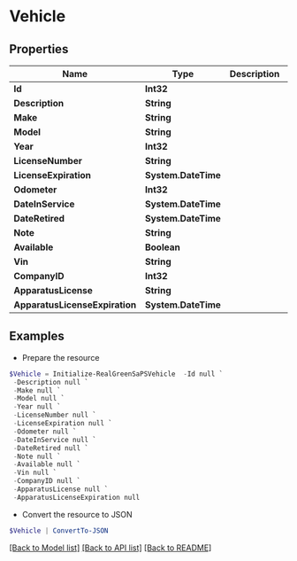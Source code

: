 # Vehicle
## Properties

Name | Type | Description | Notes
------------ | ------------- | ------------- | -------------
**Id** | **Int32** |  | [optional] 
**Description** | **String** |  | [optional] 
**Make** | **String** |  | [optional] 
**Model** | **String** |  | [optional] 
**Year** | **Int32** |  | [optional] 
**LicenseNumber** | **String** |  | [optional] 
**LicenseExpiration** | **System.DateTime** |  | [optional] 
**Odometer** | **Int32** |  | [optional] 
**DateInService** | **System.DateTime** |  | [optional] 
**DateRetired** | **System.DateTime** |  | [optional] 
**Note** | **String** |  | [optional] 
**Available** | **Boolean** |  | [optional] 
**Vin** | **String** |  | [optional] 
**CompanyID** | **Int32** |  | [optional] 
**ApparatusLicense** | **String** |  | [optional] 
**ApparatusLicenseExpiration** | **System.DateTime** |  | [optional] 

## Examples

- Prepare the resource
```powershell
$Vehicle = Initialize-RealGreenSaPSVehicle  -Id null `
 -Description null `
 -Make null `
 -Model null `
 -Year null `
 -LicenseNumber null `
 -LicenseExpiration null `
 -Odometer null `
 -DateInService null `
 -DateRetired null `
 -Note null `
 -Available null `
 -Vin null `
 -CompanyID null `
 -ApparatusLicense null `
 -ApparatusLicenseExpiration null
```

- Convert the resource to JSON
```powershell
$Vehicle | ConvertTo-JSON
```

[[Back to Model list]](../README.md#documentation-for-models) [[Back to API list]](../README.md#documentation-for-api-endpoints) [[Back to README]](../README.md)

